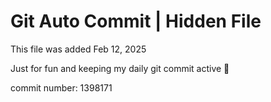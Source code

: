 # Git Auto Commit | Hidden File

This file was added Feb 12, 2025

Just for fun and keeping my daily git commit active 🤪

commit number: 1398171
